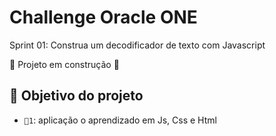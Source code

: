 # Challenge Oracle ONE
 Sprint 01: Construa um decodificador de texto com Javascript
 
:construction: Projeto em construção :construction:

## :hammer: Objetivo do projeto

- `💚1`: aplicação o aprendizado em Js, Css e Html
